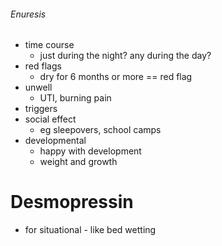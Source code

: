 ###### Enuresis

- time course
    + just during the night? any during the day?
- red flags
    + dry for 6 months or more == red flag 
- unwell
    + UTI, burning pain
- triggers
- social effect
    + eg sleepovers, school camps
- developmental
    + happy with development
    + weight and growth

# Desmopressin
- for situational - like bed wetting 
